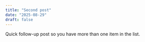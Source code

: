 ```yaml
---
title: "Second post"
date: "2025-08-29"
draft: false
---
```


Quick follow-up post so you have more than one item in the list.
